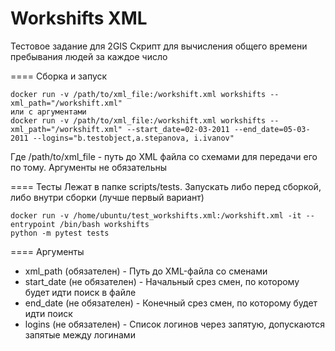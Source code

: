 Workshifts XML
================
Тестовое задание для 2GIS
Скрипт для вычисления общего времени пребывания людей за каждое число

==== Сборка и запуск
```docker build workshifts -t workshifts
docker run -v /path/to/xml_file:/workshift.xml workshifts --xml_path="/workshift.xml"
или с аргументами
docker run -v /path/to/xml_file:/workshift.xml workshifts --xml_path="/workshift.xml" --start_date=02-03-2011 --end_date=05-03-2011 --logins="b.testobject,a.stepanova, i.ivanov"
```
Где /path/to/xml_file - путь до XML файла со схемами для передачи его по тому. Аргументы не обязательны

==== Тесты
Лежат в папке scripts/tests. Запускать либо перед сборкой, либо внутри сборки (лучше первый вариант)
```
docker run -v /home/ubuntu/test_workshifts.xml:/workshift.xml -it --entrypoint /bin/bash workshifts
python -m pytest tests
```

==== Аргументы
- xml_path (обязателен) - Путь до XML-файла со сменами
- start_date (не обязателен) - Начальный срез смен, по которому будет идти поиск в файле
- end_date (не обязателен) - Конечный срез смен, по которому будет идти поиск
- logins (не обязателен) - Список логинов через запятую, допускаются запятые между логинами
